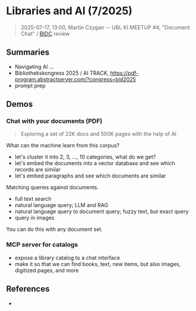# Libraries and AI (7/2025)

> 2025-07-17, 13:00, Martin Czygan -- UBL KI MEETUP #4, "Document Chat" / [BIDC]() review

## Summaries

* Navigating AI ...
* Bibliothekskongress 2025 / AI TRACK, https://pdf-program.abstractserver.com/?congress=bid2025
* prompt prep

## Demos

### Chat with your documents (PDF)

> Exploring a set of 22K docs and 500K pages with the help of AI

What can the machine learn from this corpus?

* let's cluster it into 2, 3, ..., 10 categories, what do we get?
* let's embed the documents into a vector database and see which records are similar
* let's embed paragraphs and see which documents are similar

Matching queries against documents.

* full text search
* natural language query; LLM and RAG
* natural language query to document query; fuzzy text, but exact query
* query in images

You can do this with any document set.

### MCP server for catalogs

* expose a library catalog to a chat interface
* make it so that we can find books, text, new items, but also images, digitized pages, and more

## References

* [](https://discovery.ucl.ac.uk/id/eprint/10209236/1/Navigating-Artificial-Intelligence-for-Cultural-Heritage-Organisations.pdf)

